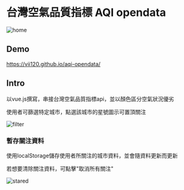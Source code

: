 # 台灣空氣品質指標 AQI opendata

![home](https://i.imgur.com/bVTHSNr.png)

## Demo
https://vii120.github.io/aqi-opendata/


## Intro

以vue.js撰寫，串接台灣空氣品質指標api，並以顏色區分空氣狀況優劣

使用者可篩選特定城市，點選該城市的星號圖示可置頂關注

![filter](https://i.imgur.com/EiawDXE.png)

### 暫存關注資料

使用localStorage儲存使用者所關注的城市資料，並會隨資料更新而更新

若想要清除關注資料，可點擊"取消所有關注"


![stared](https://i.imgur.com/7DY7Iic.png)
